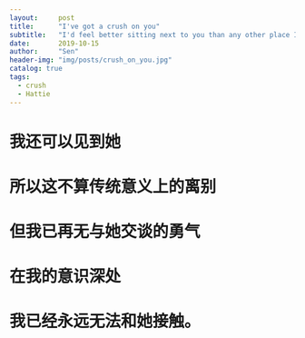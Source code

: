 ```yaml
---
layout:     post
title:      "I've got a crush on you"
subtitle:   "I'd feel better sitting next to you than any other place I can think of or imagine"
date:       2019-10-15
author:     "Sen"
header-img: "img/posts/crush_on_you.jpg"
catalog: true
tags:
  - crush
  - Hattie
---
```


# 我还可以见到她

# 所以这不算传统意义上的离别

# 但我已再无与她交谈的勇气

# 在我的意识深处

# 我已经永远无法和她接触。

